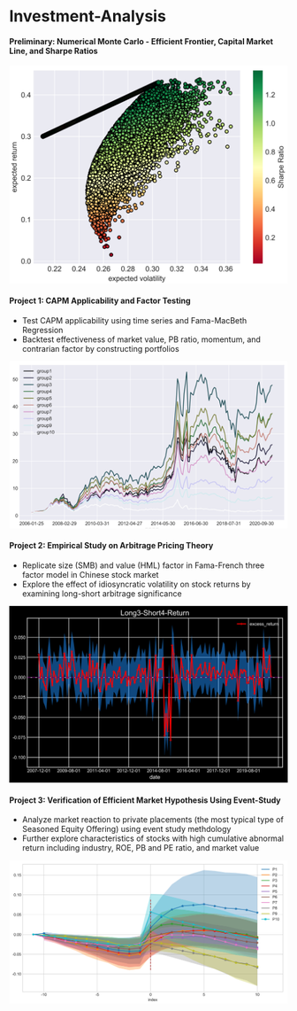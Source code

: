 # Investment-Analysis
#### Preliminary: Numerical Monte Carlo - Efficient Frontier, Capital Market Line, and Sharpe Ratios

<img src="./Efficient_Frontier/efficient_frontier.png" width="700">


#### Project 1: CAPM Applicability and Factor Testing
- Test CAPM applicability using time series and Fama-MacBeth Regression
- Backtest effectiveness of market value, PB ratio, momentum, and contrarian factor by constructing portfolios

<img src="./Project1/figures/group_by_last_ret_cum_return.png" width="700">

#### Project 2: Empirical Study on Arbitrage Pricing Theory
- Replicate size (SMB) and value (HML) factor in Fama-French three factor model in Chinese stock market
- Explore the effect of idiosyncratic volatility on stock returns by examining long-short arbitrage significance

<img src="./Project2/figures/arbitrage_3_4.png" width="700">

#### Project 3: Verification of Efficient Market Hypothesis Using Event-Study
- Analyze market reaction to private placements (the most typical type of Seasoned Equity Offering) using event study methdology
- Further explore characteristics of stocks with high cumulative abnormal return including industry, ROE, PB and PE ratio, and market value

<img src="./Project3/figures/group_by_circulate_with_rolling_CI_1.96.png" width="720">

